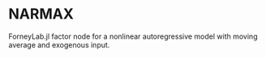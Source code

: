 # NARMAX
ForneyLab.jl factor node for a nonlinear autoregressive model with moving average and exogenous input.
